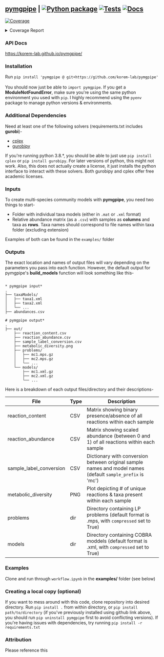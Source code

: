 ## [pymgpipe](https://korem-lab.github.io/pymgpipe/) | [![Python package](https://github.com/korem-lab/pymgpipe/actions/workflows/python-package.yml/badge.svg?branch=main)](https://github.com/korem-lab/pymgpipe/actions/workflows/python-package.yml) [![Tests](https://github.com/korem-lab/pymgpipe/actions/workflows/tests.yml/badge.svg?branch=main)](https://github.com/korem-lab/pymgpipe/actions/workflows/tests.yml) [![Docs](https://github.com/korem-lab/pymgpipe/actions/workflows/docs.yml/badge.svg)](https://github.com/korem-lab/pymgpipe/actions/workflows/docs.yml)  
<!-- Pytest Coverage Comment:Begin -->
<a href="https://github.com/korem-lab/pymgpipe/blob/main/README.md"><img alt="Coverage" src="https://img.shields.io/badge/Coverage-77%25-yellow.svg" /></a><details><summary>Coverage Report </summary><table><tr><th>File</th><th>Stmts</th><th>Miss</th><th>Cover</th><th>Missing</th></tr><tbody><tr><td colspan="5"><b>pymgpipe</b></td></tr><tr><td>&nbsp; &nbsp;<a href="https://github.com/korem-lab/pymgpipe/blob/main/pymgpipe/coupling.py">coupling.py</a></td><td>39</td><td>6</td><td>85%</td><td><a href="https://github.com/korem-lab/pymgpipe/blob/main/pymgpipe/coupling.py#L20">20</a>, <a href="https://github.com/korem-lab/pymgpipe/blob/main/pymgpipe/coupling.py#L43">43</a>, <a href="https://github.com/korem-lab/pymgpipe/blob/main/pymgpipe/coupling.py#L46-L47">46&ndash;47</a>, <a href="https://github.com/korem-lab/pymgpipe/blob/main/pymgpipe/coupling.py#L52">52</a>, <a href="https://github.com/korem-lab/pymgpipe/blob/main/pymgpipe/coupling.py#L67">67</a></td></tr><tr><td>&nbsp; &nbsp;<a href="https://github.com/korem-lab/pymgpipe/blob/main/pymgpipe/diet.py">diet.py</a></td><td>103</td><td>19</td><td>82%</td><td><a href="https://github.com/korem-lab/pymgpipe/blob/main/pymgpipe/diet.py#L16">16</a>, <a href="https://github.com/korem-lab/pymgpipe/blob/main/pymgpipe/diet.py#L22">22</a>, <a href="https://github.com/korem-lab/pymgpipe/blob/main/pymgpipe/diet.py#L396-L397">396&ndash;397</a>, <a href="https://github.com/korem-lab/pymgpipe/blob/main/pymgpipe/diet.py#L437-L453">437&ndash;453</a>, <a href="https://github.com/korem-lab/pymgpipe/blob/main/pymgpipe/diet.py#L466-L477">466&ndash;477</a>, <a href="https://github.com/korem-lab/pymgpipe/blob/main/pymgpipe/diet.py#L482-L485">482&ndash;485</a>, <a href="https://github.com/korem-lab/pymgpipe/blob/main/pymgpipe/diet.py#L494">494</a>, <a href="https://github.com/korem-lab/pymgpipe/blob/main/pymgpipe/diet.py#L496">496</a>, <a href="https://github.com/korem-lab/pymgpipe/blob/main/pymgpipe/diet.py#L525">525</a></td></tr><tr><td>&nbsp; &nbsp;<a href="https://github.com/korem-lab/pymgpipe/blob/main/pymgpipe/fva.py">fva.py</a></td><td>144</td><td>59</td><td>59%</td><td><a href="https://github.com/korem-lab/pymgpipe/blob/main/pymgpipe/fva.py#L32">32</a>, <a href="https://github.com/korem-lab/pymgpipe/blob/main/pymgpipe/fva.py#L36">36</a>, <a href="https://github.com/korem-lab/pymgpipe/blob/main/pymgpipe/fva.py#L88-L92">88&ndash;92</a>, <a href="https://github.com/korem-lab/pymgpipe/blob/main/pymgpipe/fva.py#L98">98</a>, <a href="https://github.com/korem-lab/pymgpipe/blob/main/pymgpipe/fva.py#L107-L113">107&ndash;113</a>, <a href="https://github.com/korem-lab/pymgpipe/blob/main/pymgpipe/fva.py#L116-L117">116&ndash;117</a>, <a href="https://github.com/korem-lab/pymgpipe/blob/main/pymgpipe/fva.py#L120-L121">120&ndash;121</a>, <a href="https://github.com/korem-lab/pymgpipe/blob/main/pymgpipe/fva.py#L139-L149">139&ndash;149</a>, <a href="https://github.com/korem-lab/pymgpipe/blob/main/pymgpipe/fva.py#L165">165</a>, <a href="https://github.com/korem-lab/pymgpipe/blob/main/pymgpipe/fva.py#L174-L235">174&ndash;235</a>, <a href="https://github.com/korem-lab/pymgpipe/blob/main/pymgpipe/fva.py#L244">244</a></td></tr><tr><td>&nbsp; &nbsp;<a href="https://github.com/korem-lab/pymgpipe/blob/main/pymgpipe/io.py">io.py</a></td><td>106</td><td>37</td><td>65%</td><td><a href="https://github.com/korem-lab/pymgpipe/blob/main/pymgpipe/io.py#L17">17</a>, <a href="https://github.com/korem-lab/pymgpipe/blob/main/pymgpipe/io.py#L55">55</a>, <a href="https://github.com/korem-lab/pymgpipe/blob/main/pymgpipe/io.py#L61-L66">61&ndash;66</a>, <a href="https://github.com/korem-lab/pymgpipe/blob/main/pymgpipe/io.py#L80-L81">80&ndash;81</a>, <a href="https://github.com/korem-lab/pymgpipe/blob/main/pymgpipe/io.py#L95-L96">95&ndash;96</a>, <a href="https://github.com/korem-lab/pymgpipe/blob/main/pymgpipe/io.py#L108">108</a>, <a href="https://github.com/korem-lab/pymgpipe/blob/main/pymgpipe/io.py#L111">111</a>, <a href="https://github.com/korem-lab/pymgpipe/blob/main/pymgpipe/io.py#L117-L120">117&ndash;120</a>, <a href="https://github.com/korem-lab/pymgpipe/blob/main/pymgpipe/io.py#L125-L133">125&ndash;133</a>, <a href="https://github.com/korem-lab/pymgpipe/blob/main/pymgpipe/io.py#L142">142</a>, <a href="https://github.com/korem-lab/pymgpipe/blob/main/pymgpipe/io.py#L146-L147">146&ndash;147</a>, <a href="https://github.com/korem-lab/pymgpipe/blob/main/pymgpipe/io.py#L152-L157">152&ndash;157</a>, <a href="https://github.com/korem-lab/pymgpipe/blob/main/pymgpipe/io.py#L161-L167">161&ndash;167</a>, <a href="https://github.com/korem-lab/pymgpipe/blob/main/pymgpipe/io.py#L176-L177">176&ndash;177</a></td></tr><tr><td>&nbsp; &nbsp;<a href="https://github.com/korem-lab/pymgpipe/blob/main/pymgpipe/main.py">main.py</a></td><td>148</td><td>44</td><td>70%</td><td><a href="https://github.com/korem-lab/pymgpipe/blob/main/pymgpipe/main.py#L112">112</a>, <a href="https://github.com/korem-lab/pymgpipe/blob/main/pymgpipe/main.py#L115">115</a>, <a href="https://github.com/korem-lab/pymgpipe/blob/main/pymgpipe/main.py#L167">167</a>, <a href="https://github.com/korem-lab/pymgpipe/blob/main/pymgpipe/main.py#L210-L212">210&ndash;212</a>, <a href="https://github.com/korem-lab/pymgpipe/blob/main/pymgpipe/main.py#L243-L297">243&ndash;297</a>, <a href="https://github.com/korem-lab/pymgpipe/blob/main/pymgpipe/main.py#L304">304</a>, <a href="https://github.com/korem-lab/pymgpipe/blob/main/pymgpipe/main.py#L309-L310">309&ndash;310</a>, <a href="https://github.com/korem-lab/pymgpipe/blob/main/pymgpipe/main.py#L323">323</a></td></tr><tr><td>&nbsp; &nbsp;<a href="https://github.com/korem-lab/pymgpipe/blob/main/pymgpipe/metrics.py">metrics.py</a></td><td>24</td><td>21</td><td>12%</td><td><a href="https://github.com/korem-lab/pymgpipe/blob/main/pymgpipe/metrics.py#L5-L35">5&ndash;35</a></td></tr><tr><td>&nbsp; &nbsp;<a href="https://github.com/korem-lab/pymgpipe/blob/main/pymgpipe/modeling.py">modeling.py</a></td><td>145</td><td>7</td><td>95%</td><td><a href="https://github.com/korem-lab/pymgpipe/blob/main/pymgpipe/modeling.py#L36">36</a>, <a href="https://github.com/korem-lab/pymgpipe/blob/main/pymgpipe/modeling.py#L39">39</a>, <a href="https://github.com/korem-lab/pymgpipe/blob/main/pymgpipe/modeling.py#L54-L57">54&ndash;57</a>, <a href="https://github.com/korem-lab/pymgpipe/blob/main/pymgpipe/modeling.py#L129">129</a>, <a href="https://github.com/korem-lab/pymgpipe/blob/main/pymgpipe/modeling.py#L131">131</a></td></tr><tr><td>&nbsp; &nbsp;<a href="https://github.com/korem-lab/pymgpipe/blob/main/pymgpipe/nmpc.py">nmpc.py</a></td><td>64</td><td>5</td><td>92%</td><td><a href="https://github.com/korem-lab/pymgpipe/blob/main/pymgpipe/nmpc.py#L95">95</a>, <a href="https://github.com/korem-lab/pymgpipe/blob/main/pymgpipe/nmpc.py#L132-L134">132&ndash;134</a>, <a href="https://github.com/korem-lab/pymgpipe/blob/main/pymgpipe/nmpc.py#L136">136</a></td></tr><tr><td>&nbsp; &nbsp;<a href="https://github.com/korem-lab/pymgpipe/blob/main/pymgpipe/utils.py">utils.py</a></td><td>235</td><td>107</td><td>54%</td><td><a href="https://github.com/korem-lab/pymgpipe/blob/main/pymgpipe/utils.py#L45-L46">45&ndash;46</a>, <a href="https://github.com/korem-lab/pymgpipe/blob/main/pymgpipe/utils.py#L49">49</a>, <a href="https://github.com/korem-lab/pymgpipe/blob/main/pymgpipe/utils.py#L52">52</a>, <a href="https://github.com/korem-lab/pymgpipe/blob/main/pymgpipe/utils.py#L67">67</a>, <a href="https://github.com/korem-lab/pymgpipe/blob/main/pymgpipe/utils.py#L73">73</a>, <a href="https://github.com/korem-lab/pymgpipe/blob/main/pymgpipe/utils.py#L83">83</a>, <a href="https://github.com/korem-lab/pymgpipe/blob/main/pymgpipe/utils.py#L87">87</a>, <a href="https://github.com/korem-lab/pymgpipe/blob/main/pymgpipe/utils.py#L102-L105">102&ndash;105</a>, <a href="https://github.com/korem-lab/pymgpipe/blob/main/pymgpipe/utils.py#L111">111</a>, <a href="https://github.com/korem-lab/pymgpipe/blob/main/pymgpipe/utils.py#L115-L117">115&ndash;117</a>, <a href="https://github.com/korem-lab/pymgpipe/blob/main/pymgpipe/utils.py#L120-L138">120&ndash;138</a>, <a href="https://github.com/korem-lab/pymgpipe/blob/main/pymgpipe/utils.py#L142-L152">142&ndash;152</a>, <a href="https://github.com/korem-lab/pymgpipe/blob/main/pymgpipe/utils.py#L160">160</a>, <a href="https://github.com/korem-lab/pymgpipe/blob/main/pymgpipe/utils.py#L173-L174">173&ndash;174</a>, <a href="https://github.com/korem-lab/pymgpipe/blob/main/pymgpipe/utils.py#L176-L177">176&ndash;177</a>, <a href="https://github.com/korem-lab/pymgpipe/blob/main/pymgpipe/utils.py#L199-L200">199&ndash;200</a>, <a href="https://github.com/korem-lab/pymgpipe/blob/main/pymgpipe/utils.py#L205-L207">205&ndash;207</a>, <a href="https://github.com/korem-lab/pymgpipe/blob/main/pymgpipe/utils.py#L245-L248">245&ndash;248</a>, <a href="https://github.com/korem-lab/pymgpipe/blob/main/pymgpipe/utils.py#L250-L264">250&ndash;264</a>, <a href="https://github.com/korem-lab/pymgpipe/blob/main/pymgpipe/utils.py#L270">270</a>, <a href="https://github.com/korem-lab/pymgpipe/blob/main/pymgpipe/utils.py#L281-L286">281&ndash;286</a>, <a href="https://github.com/korem-lab/pymgpipe/blob/main/pymgpipe/utils.py#L289-L293">289&ndash;293</a>, <a href="https://github.com/korem-lab/pymgpipe/blob/main/pymgpipe/utils.py#L313-L314">313&ndash;314</a>, <a href="https://github.com/korem-lab/pymgpipe/blob/main/pymgpipe/utils.py#L325-L367">325&ndash;367</a></td></tr><tr><td colspan="5"><b>pymgpipe/tests</b></td></tr><tr><td>&nbsp; &nbsp;<a href="https://github.com/korem-lab/pymgpipe/blob/main/pymgpipe/tests/test_e2e.py">test_e2e.py</a></td><td>90</td><td>1</td><td>99%</td><td><a href="https://github.com/korem-lab/pymgpipe/blob/main/pymgpipe/tests/test_e2e.py#L197">197</a></td></tr><tr><td><b>TOTAL</b></td><td><b>1309</b></td><td><b>306</b></td><td><b>77%</b></td><td>&nbsp;</td></tr></tbody></table></details>
<!-- Pytest Coverage Comment:End -->

### API Docs
https://korem-lab.github.io/pymgpipe/

### Installation
Run `pip install 'pymgpipe @ git+https://github.com/korem-lab/pymgpipe'`<br/><br/>
You should now just be able to `import pymgpipe`. If you get a **ModuleNotFoundError**, make sure you're using the same python environment you used with `pip`. I highly recommend using the `pyenv` package to manage python versions & environments.

### Additional Dependencies
Need at least one of the following solvers (requirements.txt includes **gurobi**)-

-  [cplex](<https://www-01.ibm.com/software/commerce/optimization/cplex-optimizer/>)
-  [gurobipy](<http://www.gurobi.com>)

If you're running python 3.8.*, you should be able to just use `pip install cplex` or `pip install gurobipy`. For later versions of python, this might not work. Also, this does not actually create a license, it just installs the python interface to interact with these solvers. Both gurobipy and cplex offer free academic licenses. 

### Inputs
To create multi-species community models with **pymgpipe**, you need two things to start-

-  Folder with individual taxa models (either in `.mat` or `.xml` format)
-  Relative abundance matrix (as a `.csv`) with samples as **columns** and taxa as **rows**. Taxa names should correspond to file names within taxa folder (excluding extension)

Examples of both can be found in the  `examples/` folder

### Outputs
The exact location and names of output files will vary depending on the parameters you pass into each function. However, the default output for pymgpipe's **build_models** function will look something like this-

```

* pymgpipe input*
.
├── taxaModels/
│   ├── taxa1.xml
│   ├── taxa2.xml
│   └── ...
├── abundances.csv

# pymgpipe output*
.
├── out/
    ├── reaction_content.csv
    ├── reaction_abundance.csv
    ├── sample_label_conversion.csv
    ├── metabolic_diversity.png
    ├── problems/
    │   ├── mc1.mps.gz
    │   ├── mc2.mps.gz
    │   └── ...
    └── models/
        ├── mc1.xml.gz
        ├── mc2.xml.gz
        └── ...
```

Here is a breakdown of each output files/directory and their descriptions-

| File | Type | Description |  
|---|---|---|
| reaction_content | CSV | Matrix showing binary presence/absence of all reactions within each sample | 
| reaction_abundance | CSV | Matrix showing scaled abundance (between 0 and 1) of all reactions within each sample  |  
| sample_label_conversion | CSV | Dictionary with conversion between original sample names and model names (default `sample_prefix` is 'mc') | 
| metabolic_diversity | PNG | Plot depicting # of unique reactions & taxa present within each sample | 
| problems | dir | Directory containing LP problems (default format is .mps, with `compressed` set to True) |  
| models | dir | Directory containing COBRA moddels (default format is .xml, with `compressed` set to True) | 

### Examples
Clone and run through `workflow.ipynb` in the **examples/** folder (see below)

### Creating a local copy (optional)
If you want to mess around with this code, clone repository into desired directory. Run `pip install .` from within directory, or `pip install path/to/directory` (if you've previously installed using github link above, you should run `pip uninstall pymgpipe` first to avoid conflicting versions). If you're having issues with dependencies, try running `pip install -r requirements.txt`

### Attribution

Please reference this
